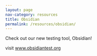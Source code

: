 ```yaml
---
layout: page
nav-category: resources
title: Obsidian
permalink: /resources/obsidian/
---
```


Check out our new testing tool, Obsidian!

visit <a href="https://github.com/johnnyLadders/obsidian" target="_blank">www.obsidiantest.org</a>
